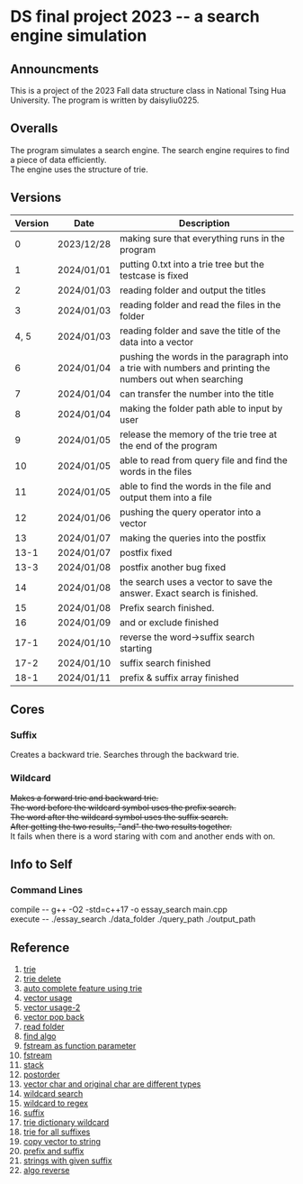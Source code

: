 # DS final project 2023 -- a search engine simulation
## Announcments
This is a project of the 2023 Fall data structure class in National Tsing Hua University.
The program is written by daisyliu0225.

## Overalls
The program simulates a search engine. The search engine requires to find a piece of data efficiently. <br />
The engine uses the structure of trie.

## Versions
| Version | Date | Description |
|---|---|---|
|0|2023/12/28| making sure that everything runs in the program |
|1|2024/01/01| putting 0.txt into a trie tree but the testcase is fixed|
|2|2024/01/03| reading folder and output the titles|
|3|2024/01/03| reading folder and read the files in the folder|
|4, 5|2024/01/03| reading folder and save the title of the data into a vector|
|6|2024/01/04|pushing the words in the paragraph into a trie with numbers and printing the numbers out when searching|
|7|2024/01/04|can transfer the number into the title|
|8|2024/01/04|making the folder path able to input by user|
|9|2024/01/05|release the memory of the trie tree at the end of the program|
|10|2024/01/05|able to read from query file and find the words in the files|
|11|2024/01/05|able to find the words in the file and output them into a file|
|12|2024/01/06|pushing the query operator into a vector|
|13|2024/01/07|making the queries into the postfix|
|13-1|2024/01/07|postfix fixed|
|13-3|2024/01/08|postfix another bug fixed|
|14|2024/01/08|the search uses a vector to save the answer. Exact search is finished.|
|15|2024/01/08|Prefix search finished.|
|16|2024/01/09|and or exclude finished|
|17-1|2024/01/10|reverse the word->suffix search starting|
|17-2|2024/01/10|suffix search finished|
|18-1|2024/01/11|prefix & suffix array finished|

## Cores
### Suffix
Creates a backward trie. Searches through the backward trie.

### Wildcard
~~Makes a forward trie and backward trie. <br />
The word before the wildcard symbol uses the prefix search. <br />
The word after the wildcard symbol uses the suffix search. <br />
After getting the two results, "and" the two results together. <br />~~
It fails when there is a word staring with com and another ends with on.


## Info to Self
### Command Lines
compile -- g++ -O2 -std=c++17 -o essay_search main.cpp <br />
execute -- ./essay_search ./data_folder ./query_path ./output_path

## Reference
1. [trie](https://www.geeksforgeeks.org/trie-insert-and-search/)
2. [trie delete](https://www.geeksforgeeks.org/trie-delete/)
3. [auto complete feature using trie](https://www.geeksforgeeks.org/auto-complete-feature-using-trie/)
4. [vector usage](https://www.geeksforgeeks.org/2d-vector-in-cpp-with-user-defined-size/)
5. [vector usage-2](https://cplusplus.com/reference/vector/vector/)
6. [vector pop back](https://cplusplus.com/reference/vector/vector/pop_back/)
7. [read folder](https://cplusplus.com/forum/beginner/10292/)
8. [find algo](https://cplusplus.com/reference/algorithm/find/)
9. [fstream as function parameter](https://stackoverflow.com/questions/14503605/using-fstream-object-as-a-function-parameter)
10. [fstream](https://cplusplus.com/doc/tutorial/files/)
11. [stack](https://cplusplus.com/reference/stack/stack/)
12. [postorder](https://www.tinytsunami.info/preorder-inorder-postorder/)
13. [vector char and original char are different types](https://stackoverflow.com/questions/38513512/how-to-create-a-2-dimensional-matrix-of-char-using-vectors-in-c)
14. [wildcard search](https://www.geeksforgeeks.org/wildcard-pattern-matching/)
15. [wildcard to regex](https://www.codeproject.com/Articles/11556/Converting-Wildcards-to-Regexes)
16. [suffix](https://www.geeksforgeeks.org/auto-complete-feature-using-trie/)
17. [trie dictionary wildcard](https://gist.github.com/shehabic/5a004258793d7cf8cfa0ca15ffebb6a1)
18. [trie for all suffixes](https://www.geeksforgeeks.org/pattern-searching-using-trie-suffixes/)
19. [copy vector to string](https://stackoverflow.com/questions/7382644/how-to-efficiently-copy-a-stdvectorchar-to-a-stdstring)
20. [prefix and suffix](https://home.gamer.com.tw/artwork.php?sn=5157312)
21. [strings with given suffix](https://www.geeksforgeeks.org/find-strings-that-end-with-a-given-suffix/)
22. [algo reverse](https://cplusplus.com/reference/algorithm/reverse/)
